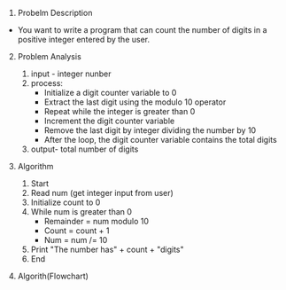 1. Probelm Description

- You want to write a program that can count the number of digits in a positive integer entered by the user.

2. Problem Analysis

   1. input - integer nunber
   2. process:
      - Initialize a digit counter variable to 0
      - Extract the last digit using the modulo 10 operator
      - Repeat while the integer is greater than 0
      - Increment the digit counter variable
      - Remove the last digit by integer dividing the number by 10
      - After the loop, the digit counter variable contains the total digits
   3. output- total number of digits

3. Algorithm

   1. Start
   2. Read num (get integer input from user)
   3. Initialize count to 0
   4. While num is greater than 0
      - Remainder = num modulo 10
      - Count = count + 1
      - Num = num /= 10
   5. Print "The number has" + count + "digits"
   6. End

4. Algorith(Flowchart)
